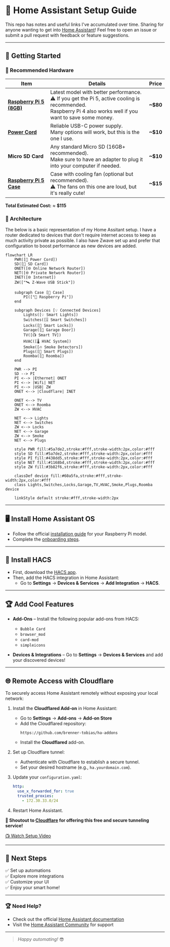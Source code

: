 # 🏡 Home Assistant Setup Guide

This repo has notes and useful links I've accumulated over time. Sharing for anyone wanting to get into [Home Assistant](https://www.home-assistant.io/)! Feel free to open an issue or submit a pull request with feedback or feature suggestions.

 ---

## 🚀 Getting Started  

### 🛒 Recommended Hardware  

| Item | Details | Price |  
|------|---------|-------|  
| [**Raspberry Pi 5 (8GB)**](https://www.amazon.com/dp/B0CK2FCG1K?ref=ppx_yo2ov_dt_b_fed_asin_title) | Latest model with better performance.<br>⚠️ If you get the Pi 5, active cooling is recommended.<br>Raspberry Pi 4 also works well if you want to save some money. | **~$80** |  
| [**Power Cord**](https://www.amazon.com/dp/B0CQ2DL2RW?ref=ppx_yo2ov_dt_b_fed_asin_title) | Reliable USB-C power supply.<br>Many options will work, but this is the one I use. | **~$10** |  
| **Micro SD Card** | Any standard Micro SD (16GB+ recommended).<br>Make sure to have an adapter to plug it into your computer if needed. | **~$10** |  
| [**Raspberry Pi 5 Case**](https://www.amazon.com/dp/B0CTBJ42P9?ref=ppx_yo2ov_dt_b_fed_asin_title) | Case with cooling fan (optional but recommended).<br>⚠️ The fans on this one are loud, but it's really cute! | **~$15** |  

**Total Estimated Cost:** ≈ **$115**

### 🏡 Architecture

The below is a basic representation of my Home Assitant setup. I have a router dedicated to devices that don't require internet access to keep as much activity private as possible. I also have Zwave set up and prefer that configuration to boost performance as new devices are added.

```mermaid
flowchart LR
    PWR([🔌 Power Cord])
    SD([💾 SD Card])
    ONET([🌐 Online Network Router])
    NET([🌐 Private Network Router])
    INET([🌐 Internet])
    ZW(["🛰️ Z-Wave USB Stick"])

    subgraph Case [🧰 Case]
        PI(["🍓 Raspberry Pi"])
    end

    subgraph Devices [💡 Connected Devices]
        Lights([💡 Smart Lights])
        Switches([🎚️ Smart Switches])
        Locks([🔐 Smart Locks])
        Garage([🚗 Garage Door])
        TV([📺 Smart TV])
        HVAC([🌡️ HVAC System])
        Smoke([🔥 Smoke Detectors])
        Plugs([🔌 Smart Plugs])
        Roomba([🧹 Roomba])
    end

    PWR --> PI
    SD --> PI
    PI <--> |Ethernet| ONET
    PI <--> |Wifi| NET
    PI <--> |USB| ZW
    ONET <--> |Cloudflare| INET

    ONET <--> TV
    ONET <--> Roomba
    ZW <--> HVAC

    NET <--> Lights
    NET <--> Switches
    ZW <--> Locks
    NET <--> Garage
    ZW <--> Smoke
    NET <--> Plugs

    style PWR fill:#5a7de2,stroke:#fff,stroke-width:2px,color:#fff
    style SD fill:#5a7de2,stroke:#fff,stroke-width:2px,color:#fff
    style PI fill:#438dd5,stroke:#fff,stroke-width:2px,color:#fff
    style NET fill:#1168bd,stroke:#fff,stroke-width:2px,color:#fff
    style ZW fill:#3b82f6,stroke:#fff,stroke-width:2px,color:#fff

    classDef device fill:#60a5fa,stroke:#fff,stroke-width:2px,color:#fff
    class Lights,Switches,Locks,Garage,TV,HVAC,Smoke,Plugs,Roomba device

    linkStyle default stroke:#fff,stroke-width:2px
```

---

## 🖥️ Install Home Assistant OS  
- Follow the official [installation guide](https://www.home-assistant.io/installation/raspberrypi/) for your Raspberry Pi model.  
- Complete the [onboarding steps](https://www.home-assistant.io/getting-started/onboarding/).  

---

## 🧰 Install HACS  
- First, download the [HACS app](https://www.hacs.xyz/docs/use/download/download/).  
- Then, add the HACS integration in Home Assistant:  
  - Go to **Settings** → **Devices & Services** → **Add Integration** → **HACS**.  

---

## 🏆 Add Cool Features  
- **Add-Ons** – Install the following popular add-ons from HACS:  
  - `Bubble Card`  
  - `browser_mod`  
  - `card-mod`  
  - `simpleicons`  

- **Devices & Integrations** – Go to **Settings** → **Devices & Services** and add your discovered devices!  

---

## 🌐 Remote Access with Cloudflare  
To securely access Home Assistant remotely without exposing your local network:  

1. Install the **Cloudflared Add-on** in Home Assistant:  
   - Go to **Settings** → **Add-ons** → **Add-on Store**  
   - Add the Cloudflared repository:  
     ``` 
     https://github.com/brenner-tobias/ha-addons 
     ```  
   - Install the **Cloudflared** add-on.  

2. Set up Cloudflare tunnel:  
   - Authenticate with Cloudflare to establish a secure tunnel.  
   - Set your desired hostname (e.g., `ha.yourdomain.com`).  

3. Update your `configuration.yaml`:  
    ```yaml
    http:
      use_x_forwarded_for: true
      trusted_proxies:
        - 172.30.33.0/24
    ```  

4. Restart Home Assistant.  

**🔹 Shoutout to [Cloudflare](https://www.cloudflare.com/) for offering this free and secure tunneling service!**  

[📺 Watch Setup Video](https://www.youtube.com/watch?v=JGAKzzOmvxg&utm_source=chatgpt.com)  

---

## 🎯 Next Steps  
✅ Set up automations  
✅ Explore more integrations  
✅ Customize your UI  
✅ Enjoy your smart home!  

---

### 🏆 **Need Help?**  
- Check out the official [Home Assistant documentation](https://www.home-assistant.io/docs/)  
- Visit the [Home Assistant Community](https://community.home-assistant.io/) for support  

---

> *Happy automating!* 😎
